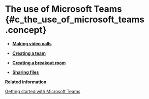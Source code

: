 # The use of Microsoft Teams {#c_the_use_of_microsoft_teams .concept}

-   **[Making video calls](../Topics/t_making_video_calls.md)**  

-   **[Creating a team](../Topics/t_creating_a_team.md)**  

-   **[Creating a breakout room](../Topics/t_creating_a_breakout_room.md)**  

-   **[Sharing files](../Topics/t_sharing_files.md)**  


**Related information**  


[Getting started with Microsoft Teams](../Topics/c_getting_started_with_microsoft_teams.md)

